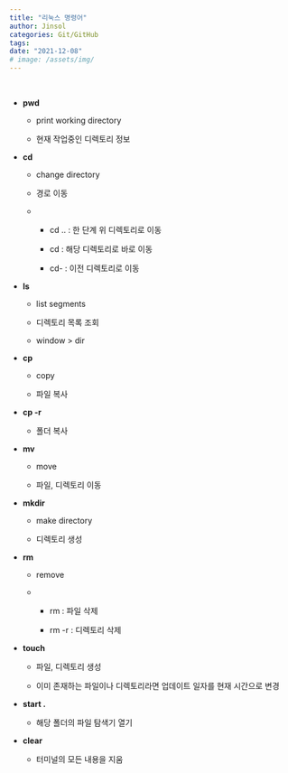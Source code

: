 ```yaml
---
title: "리눅스 명령어"
author: Jinsol
categories: Git/GitHub
tags: 
date: "2021-12-08"
# image: /assets/img/
---
```


<br>

- **pwd**

    - print working directory

    - 현재 작업중인 디렉토리 정보

- **cd** 

    - change directory

    - 경로 이동

    -   - cd .. : 한 단계 위 디렉토리로 이동

        - cd : 해당 디렉토리로 바로 이동

        - cd- : 이전 디렉토리로 이동

- **ls**

    - list segments

    - 디렉토리 목록 조회

    - window > dir
    
- **cp**

    - copy

    - 파일 복사

- **cp -r**

    - 폴더 복사

- **mv**

    - move

    - 파일, 디렉토리 이동

- **mkdir**

    - make directory

    - 디렉토리 생성

- **rm**

    - remove

    -   - rm : 파일 삭제

        - rm -r : 디렉토리 삭제

- **touch**

    - 파일, 디렉토리 생성

    - 이미 존재하는 파일이나 디렉토리라면 업데이트 일자를 현재 시간으로 변경

- **start .**

    - 해당 폴더의 파일 탐색기 열기

- **clear**

    - 터미널의 모든 내용을 지움